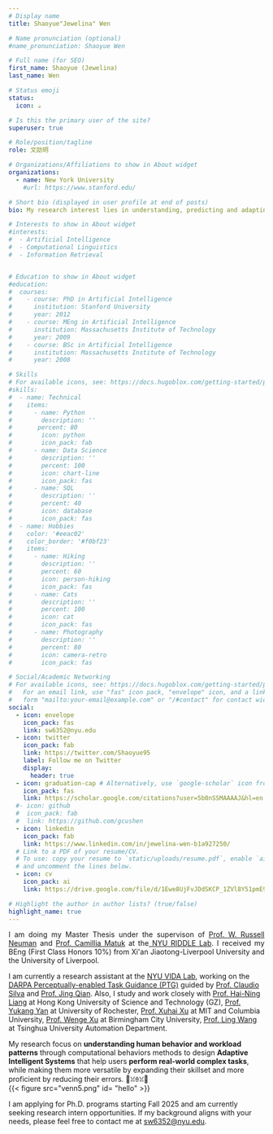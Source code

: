 ```yaml
---
# Display name
title: Shaoyue"Jewelina" Wen

# Name pronunciation (optional)
#name_pronunciation: Shaoyue Wen

# Full name (for SEO)
first_name: Shaoyue (Jewelina)
last_name: Wen

# Status emoji
status:
  icon: ☕️

# Is this the primary user of the site?
superuser: true

# Role/position/tagline
role: 文劭玥

# Organizations/Affiliations to show in About widget
organizations:
  - name: New York University
    #url: https://www.stanford.edu/

# Short bio (displayed in user profile at end of posts)
bio: My research interest lies in understanding, predicting and adapting user behaviors.

# Interests to show in About widget
#interests:
#  - Artificial Intelligence
#  - Computational Linguistics
#  - Information Retrieval


# Education to show in About widget
#education:
#  courses:
#    - course: PhD in Artificial Intelligence
#      institution: Stanford University
#      year: 2012
#    - course: MEng in Artificial Intelligence
#      institution: Massachusetts Institute of Technology
#      year: 2009
#    - course: BSc in Artificial Intelligence
#      institution: Massachusetts Institute of Technology
#      year: 2008

# Skills
# For available icons, see: https://docs.hugoblox.com/getting-started/page-builder/#icons
#skills:
#  - name: Technical
#    items:
#      - name: Python
#        description: ''
#       percent: 80
#        icon: python
#        icon_pack: fab
#      - name: Data Science
#        description: ''
#        percent: 100
#        icon: chart-line
#        icon_pack: fas
#      - name: SQL
#        description: ''
#        percent: 40
#        icon: database
#        icon_pack: fas
#  - name: Hobbies
#    color: '#eeac02'
#    color_border: '#f0bf23'
#    items:
#      - name: Hiking
#        description: ''
#        percent: 60
#        icon: person-hiking
#        icon_pack: fas
#      - name: Cats
#        description: ''
#        percent: 100
#        icon: cat
#        icon_pack: fas
#      - name: Photography
#        description: ''
#        percent: 80
#        icon: camera-retro
#        icon_pack: fas

# Social/Academic Networking
# For available icons, see: https://docs.hugoblox.com/getting-started/page-builder/#icons
#   For an email link, use "fas" icon pack, "envelope" icon, and a link in the
#   form "mailto:your-email@example.com" or "/#contact" for contact widget.
social:
  - icon: envelope
    icon_pack: fas
    link: sw6352@nyu.edu
  - icon: twitter
    icon_pack: fab
    link: https://twitter.com/Shaoyue95
    label: Follow me on Twitter
    display:
      header: true
  - icon: graduation-cap # Alternatively, use `google-scholar` icon from `ai` icon pack
    icon_pack: fas
    link: https://scholar.google.com/citations?user=5b0nSSMAAAAJ&hl=en
  #- icon: github
  #  icon_pack: fab
  #  link: https://github.com/gcushen
  - icon: linkedin
    icon_pack: fab
    link: https://www.linkedin.com/in/jewelina-wen-b1a927250/
  # Link to a PDF of your resume/CV.
  # To use: copy your resume to `static/uploads/resume.pdf`, enable `ai` icons in `params.yaml`,
  # and uncomment the lines below.
  - icon: cv
    icon_pack: ai
    link: https://drive.google.com/file/d/1Ewe8UjFvJDdSKCP_1ZVl8Y51pmE9jng2/view?usp=sharing

# Highlight the author in author lists? (true/false)
highlight_name: true
---
```

<p style="text-align: justify;">
  I am doing my Master Thesis under the supervison of <a href="https://wrneuman.com/"> Prof. W. Russell Neuman</a> and <a href="https://steinhardt.nyu.edu/people/camillia-matuk"> Prof. Camillia Matuk</a> at the<a href="https://wp.nyu.edu/riddle/"> NYU RIDDLE Lab</a>. I received my BEng (First Class Honors 10%) from Xi'an Jiaotong-Liverpool University and the University of Liverpool.

  I am currently a research assistant at the <a href="https://vida.engineering.nyu.edu/"> NYU VIDA Lab</a>, working on the <a href="https://www.darpa.mil/program/perceptually-enabled-task-guidance"> DARPA Perceptually-enabled Task Guidance (PTG)</a> guided by <a href="https://ctsilva.github.io/"> Prof. Claudio Silva</a> and <a href="https://www.jingq.org/"> Prof. Jing Qian</a>. Also, I study and work closely with <a href="https://cma.hkust-gz.edu.cn/people/hai-ning-liang/"> Prof. Hai-Ning Liang</a> at Hong Kong University of Science and Technology (GZ), <a href="https://rochester-bear-lab.github.io/">Prof. Yukang Yan</a> at University of Rochester, <a href="https://orsonxu.com/?section=1"> Prof. Xuhai Xu</a> at MIT and Columbia University, <a href="https://xuwenge.github.io/"> Prof. Wenge Xu</a> at Birmingham City University, <a href="https://scholar.google.com.sg/citations?user=lC7bVMwAAAAJ&hl=en"> Prof. Ling Wang</a> at Tsinghua University Automation Department.
    
  My research focus on **understanding human behavior and workload patterns** through computational behaviors methods to design **Adaptive Intelligent Systems** that help users **perform real-world complex tasks**, while making them more versatile by expanding their skillset and more proficient by reducing their errors. 🍟ꈍꈊꈍ🍟   
  {{< figure src="venn5.png" id= "hello" >}}

  I am applying for Ph.D. programs starting Fall 2025 and am currently seeking research intern opportunities. If my background aligns with your needs, please feel free to contact me at sw6352@nyu.edu.  
</p>  


